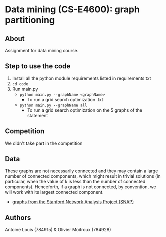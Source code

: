 # Data mining (CS-E4600): graph partitioning

## About
Assignment for data mining course.

## Step to use the code
1. Install all the python module requirements listed in requirements.txt
2. ``cd code``
3. Run main.py
    * ``python main.py --graphName <graphName>``
        * To run a grid search optimization <graphName>.txt
    * ``python main.py --graphName all``
        * To run a grid search optimization on the 5 graphs of the statement
        

## Competition
We didn't take part in the competition

## Data

These graphs are not necessarily connected and they may contain a large number of connected components, which might result in trivial solutions (in particular, when the value of k is less than the number of connected components). Henceforth, if a graph is not connected, by convention,
we will work with its largest connected component.

* [graphs from the Stanford Network Analysis Project (SNAP)](http://snap.stanford.edu/data/index.html)


## Authors

Antoine Louis (784915) & Olivier Moitroux (784928)


